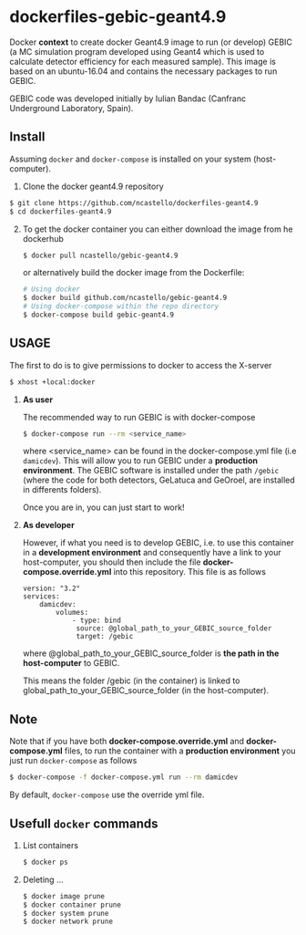 # dockerfiles-gebic-geant4.9

Docker __context__ to create docker Geant4.9 image to run (or develop)
GEBIC (a MC simulation program developed using Geant4 which is used to
calculate detector efficiency for each measured sample). This image is based on an
ubuntu-16.04 and contains the necessary packages to run GEBIC.

GEBIC code was developed initially by Iulian Bandac (Canfranc Underground Laboratory, Spain).

## Install

Assuming `docker` and `docker-compose` is installed on your system (host-computer).

1. Clone the docker geant4.9 repository

```bash
$ git clone https://github.com/ncastello/dockerfiles-geant4.9
$ cd dockerfiles-geant4.9
```

2. To get the docker container you can either download the image from he dockerhub
   ```bash
   $ docker pull ncastello/gebic-geant4.9
   ```
   or alternatively build the docker image from the Dockerfile:

   ```bash
   # Using docker
   $ docker build github.com/ncastello/gebic-geant4.9
   # Using docker-compose within the repo directory
   $ docker-compose build gebic-geant4.9
   ```

## USAGE

The first to do is to give permissions to docker to access the X-server
```bash
$ xhost +local:docker
```

1. __As user__

    The recommended way to run GEBIC is with docker-compose

    ```bash
    $ docker-compose run --rm <service_name>
    ```

    where <service_name> can be found in the docker-compose.yml file (i.e `damicdev`). This
    will allow you to run GEBIC under a __production environment__.
    The GEBIC software is installed under the path  `/gebic` (where the code for both
    detectors, GeLatuca and GeOroel, are installed in differents folders).

    Once you are in, you can just start to work!


2. __As developer__

    However, if what you need is to develop GEBIC, i.e. to use this container in a
    __development environment__ and consequently have a link to your host-computer,
    you should then include the file __docker-compose.override.yml__ into this repository.
    This file is as follows

    ```file
    version: "3.2"
	services:
        damicdev:
            volumes:
                - type: bind
                 source: @global_path_to_your_GEBIC_source_folder
                 target: /gebic
    ```
    where @global_path_to_your_GEBIC_source_folder is __the path in the host-computer__ to
    GEBIC.

    This means the folder /gebic (in the container) is linked to global_path_to_your_GEBIC_source_folder (in the host-computer).

## Note

Note that if you have both __docker-compose.override.yml__ and __docker-compose.yml__ files, to run the container with a
__production environment__  you just run `docker-compose` as follows

```bash
$ docker-compose -f docker-compose.yml run --rm damicdev
```
By default, `docker-compose` use the override yml file.


## Usefull `docker` commands

1. List containers
    ```bash
    $ docker ps
    ```

2. Deleting ...
    ```bash
    $ docker image prune
    $ docker container prune
    $ docker system prune
    $ docker network prune
    ```





